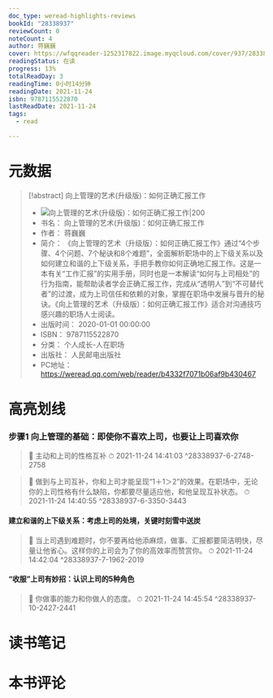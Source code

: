 ```yaml
---
doc_type: weread-highlights-reviews
bookId: "28338937"
reviewCount: 0
noteCount: 4
author: 蒋巍巍
cover: https://wfqqreader-1252317822.image.myqcloud.com/cover/937/28338937/t7_28338937.jpg
readingStatus: 在读
progress: 13%
totalReadDay: 3
readingTime: 0小时14分钟
readingDate: 2021-11-24
isbn: 9787115522870
lastReadDate: 2021-11-24
tags:
  - read

---
```

# 元数据
> [!abstract] 向上管理的艺术(升级版)：如何正确汇报工作
> - ![ 向上管理的艺术(升级版)：如何正确汇报工作|200](https://wfqqreader-1252317822.image.myqcloud.com/cover/937/28338937/t7_28338937.jpg)
> - 书名： 向上管理的艺术(升级版)：如何正确汇报工作
> - 作者： 蒋巍巍
> - 简介： 《向上管理的艺术（升级版）：如何正确汇报工作》通过“4个步骤、4个问题、7个秘诀和8个难题”，全面解析职场中的上下级关系以及如何建立和谐的上下级关系，手把手教你如何正确地汇报工作。这是一本有关“工作汇报”的实用手册，同时也是一本解读“如何与上司相处”的行为指南，能帮助读者学会正确汇报工作，完成从“透明人”到“不可替代者”的过渡，成为上司信任和依赖的对象，掌握在职场中发展与晋升的秘诀。《向上管理的艺术（升级版）：如何正确汇报工作》适合对沟通技巧感兴趣的职场人士阅读。
> - 出版时间： 2020-01-01 00:00:00
> - ISBN： 9787115522870
> - 分类： 个人成长-人在职场
> - 出版社： 人民邮电出版社
> - PC地址：https://weread.qq.com/web/reader/b4332f7071b06af9b430467

# 高亮划线

### 步骤1 向上管理的基础：即使你不喜欢上司，也要让上司喜欢你

> 📌 主动和上司的性格互补 
> ⏱ 2021-11-24 14:41:03 ^28338937-6-2748-2758

> 📌 做到与上司互补，你和上司才能呈现“1＋1＞2”的效果。在职场中，无论你的上司性格有什么缺陷，你都要尽量适应他，和他呈现互补状态。 
> ⏱ 2021-11-24 14:40:55 ^28338937-6-3350-3443

#### 建立和谐的上下级关系：考虑上司的处境，关键时刻雪中送炭

> 📌 当上司遇到难题时，你不要再给他添麻烦，做事、汇报都要简洁明快，尽量让他省心。这样你的上司会为了你的高效率而赞赏你。 
> ⏱ 2021-11-24 14:42:04 ^28338937-7-1962-2019

#### “收服”上司有妙招：认识上司的5种角色

> 📌 你做事的能力和你做人的态度。 
> ⏱ 2021-11-24 14:45:54 ^28338937-10-2427-2441

# 读书笔记

# 本书评论


